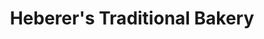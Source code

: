 ---
title: "Heberer's Traditional Bakery"
url: /karlsruhe/heberers-traditional-bakery/
shop: Bäckerei
---